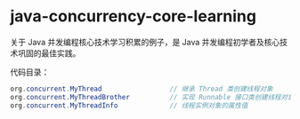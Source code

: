 # java-concurrency-core-learning
关于 Java 并发编程核心技术学习积累的例子，是 Java 并发编程初学者及核心技术巩固的最佳实践。

代码目录：

```java
org.concurrent.MyThread                 // 继承 Thread 类创建线程对象
org.concurrent.MyThreadBrother          // 实现 Runnable 接口类创建线程对象
org.concurrent.MyThreadInfo             // 线程实例对象的属性值
```
